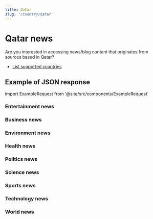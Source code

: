 ```yaml
---
title: Qatar
slug: '/country/qatar'
---
```


# Qatar news

Are you interested in accessing news/blog content that originates from sources based in Qatar?

- [List supported countries](/articles/countries)

## Example of JSON response

import ExampleRequest from '@site/src/components/ExampleRequest'

### Entertainment news
<ExampleRequest url="https://apitube.io/v1/news/articles?limit=2&category=news/Arts_and_Entertainment&country=qa"></ExampleRequest>

### Business news
<ExampleRequest url="https://apitube.io/v1/news/articles?limit=2&category=news/Business&country=qa"></ExampleRequest>

### Environment news
<ExampleRequest url="https://apitube.io/v1/news/articles?limit=2&category=news/Environment&country=qa"></ExampleRequest>

### Health news
<ExampleRequest url="https://apitube.io/v1/news/articles?limit=2&category=news/Health&country=qa"></ExampleRequest>

### Politics news
<ExampleRequest url="https://apitube.io/v1/news/articles?limit=2&category=news/Politics&country=qa"></ExampleRequest>

### Science news
<ExampleRequest url="https://apitube.io/v1/news/articles?limit=2&category=news/Science&country=qa"></ExampleRequest>

### Sports news
<ExampleRequest url="https://apitube.io/v1/news/articles?limit=2&category=news/Sports&country=qa"></ExampleRequest>

### Technology news
<ExampleRequest url="https://apitube.io/v1/news/articles?limit=2&category=news/Technology&country=qa"></ExampleRequest>

### World news
<ExampleRequest url="https://apitube.io/v1/news/articles?limit=2&category=news/World&country=qa"></ExampleRequest>
